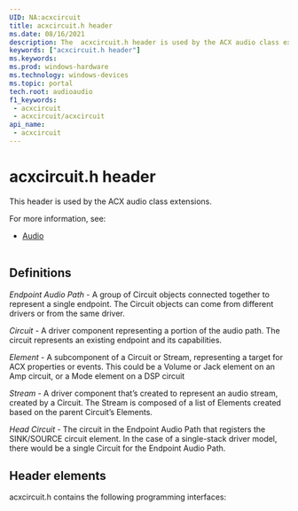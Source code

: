 ```yaml
---
UID: NA:acxcircuit
title: acxcircuit.h header
ms.date: 08/16/2021
description: The  acxcircuit.h header is used by the ACX audio class extensions.
keywords: ["acxcircuit.h header"]
ms.keywords: 
ms.prod: windows-hardware
ms.technology: windows-devices
ms.topic: portal
tech.root: audioaudio
f1_keywords:
 - acxcircuit
 - acxcircuit/acxcircuit
api_name:
 - acxcircuit
---
```


# acxcircuit.h header

This header is used by the ACX audio class extensions.

For more information, see:

- [Audio](../_audio/index.md)<br><br>


## Definitions 

*Endpoint Audio Path* - A group of Circuit objects connected together to represent a single endpoint. The Circuit objects can come from different drivers or from the same driver. 

*Circuit* - A driver component representing a portion of the audio path. The circuit represents an existing endpoint and its capabilities. 

*Element* - A subcomponent of a Circuit or Stream, representing a target for ACX properties or events. This could be a Volume or Jack element on an Amp circuit, or a Mode element on a DSP circuit 

*Stream* -  A driver component that’s created to represent an audio stream, created by a Circuit. The Stream is composed of a list of Elements created based on the parent Circuit’s Elements.  

*Head Circuit* - The circuit in the Endpoint Audio Path that registers the SINK/SOURCE circuit element. In the case of a single-stack driver model, there would be a single Circuit for the Endpoint Audio Path. 

## Header elements

acxcircuit.h contains the following programming interfaces: